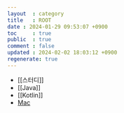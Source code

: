```yaml
---
layout  : category
title   : ROOT
date : 2024-01-29 09:53:07 +0900
toc     : true
public  : true
comment : false
updated : 2024-02-02 18:03:12 +0900
regenerate: true
---
```


- [[스터디]]
- [[Java]]
- [[Kotlin]]
- [Mac]([[mac.md]])

